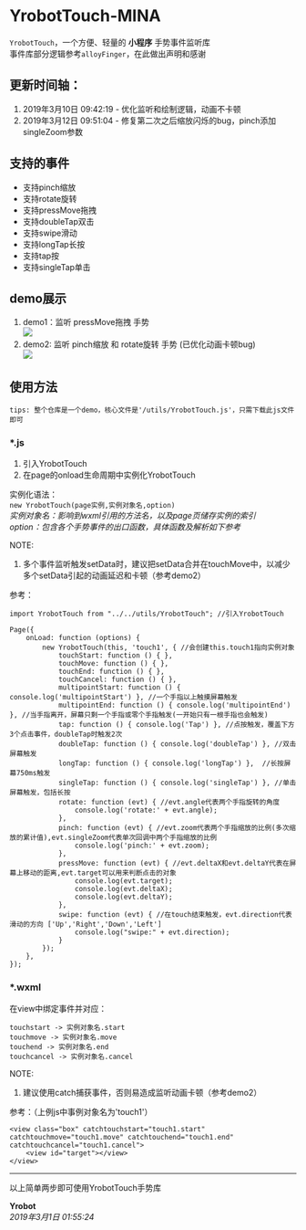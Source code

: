 # YrobotTouch-MINA
`YrobotTouch`，一个方便、轻量的 __小程序__ 手势事件监听库  
事件库部分逻辑参考`alloyFinger`，在此做出声明和感谢  

## 更新时间轴：  
1. 2019年3月10日 09:42:19  - 优化监听和绘制逻辑，动画不卡顿
2. 2019年3月12日 09:51:04  - 修复第二次之后缩放闪烁的bug，pinch添加singleZoom参数

## 支持的事件  
- 支持pinch缩放  
- 支持rotate旋转  
- 支持pressMove拖拽  
- 支持doubleTap双击  
- 支持swipe滑动  
- 支持longTap长按  
- 支持tap按  
- 支持singleTap单击  

## demo展示  
1. demo1：监听 pressMove拖拽 手势  
![](https://ws1.sinaimg.cn/large/d586f89bly1g0nnub7hlzg205k09wq8s.gif)  
2. demo2: 监听 pinch缩放 和 rotate旋转 手势 (已优化动画卡顿bug)  
![](https://ws1.sinaimg.cn/large/d586f89bly1g0xgbp58jbg205k0bx7dk.gif)

## 使用方法  
`tips: 整个仓库是一个demo，核心文件是'/utils/YrobotTouch.js'，只需下载此js文件即可`  

### *.js  
1. 引入YrobotTouch
2. 在page的onload生命周期中实例化YrobotTouch  

实例化语法：    
`new YrobotTouch(page实例,实例对象名,option)`  
_实例对象名：影响到wxml引用的方法名，以及page页储存实例的索引_  
_option：包含各个手势事件的出口函数，具体函数及解析如下参考_

NOTE:  
1. 多个事件监听触发setData时，建议把setData合并在touchMove中，以减少多个setData引起的动画延迟和卡顿（参考demo2）   

参考：
```
import YrobotTouch from "../../utils/YrobotTouch"; //引入YrobotTouch

Page({
    onLoad: function (options) {
        new YrobotTouch(this, 'touch1', { //会创建this.touch1指向实例对象
            touchStart: function () { },
            touchMove: function () { },
            touchEnd: function () { },
            touchCancel: function () { },
            multipointStart: function () { console.log('multipointStart') }, //一个手指以上触摸屏幕触发
            multipointEnd: function () { console.log('multipointEnd') }, //当手指离开，屏幕只剩一个手指或零个手指触发(一开始只有一根手指也会触发)
            tap: function () { console.log('Tap') }, //点按触发，覆盖下方3个点击事件，doubleTap时触发2次 
            doubleTap: function () { console.log('doubleTap') }, //双击屏幕触发
            longTap: function () { console.log('longTap') },  //长按屏幕750ms触发
            singleTap: function () { console.log('singleTap') }, //单击屏幕触发，包括长按
            rotate: function (evt) { //evt.angle代表两个手指旋转的角度
                console.log('rotate:' + evt.angle);
            },
            pinch: function (evt) { //evt.zoom代表两个手指缩放的比例(多次缩放的累计值),evt.singleZoom代表单次回调中两个手指缩放的比例
                console.log('pinch:' + evt.zoom);
            },
            pressMove: function (evt) { //evt.deltaX和evt.deltaY代表在屏幕上移动的距离,evt.target可以用来判断点击的对象
                console.log(evt.target);
                console.log(evt.deltaX);
                console.log(evt.deltaY);
            },
            swipe: function (evt) { //在touch结束触发，evt.direction代表滑动的方向 ['Up','Right','Down','Left']
                console.log("swipe:" + evt.direction);
            }
        });
    },
});  
```

### *.wxml  
在view中绑定事件并对应：  
```
touchstart -> 实例对象名.start  
touchmove -> 实例对象名.move  
touchend -> 实例对象名.end    
touchcancel -> 实例对象名.cancel   
```

NOTE:  
1. 建议使用catch捕获事件，否则易造成监听动画卡顿（参考demo2）  

参考：（上例js中事例对象名为'touch1'）
```
<view class="box" catchtouchstart="touch1.start" catchtouchmove="touch1.move" catchtouchend="touch1.end" catchtouchcancel="touch1.cancel">
    <view id="target"></view>
</view>
```

-----
以上简单两步即可使用YrobotTouch手势库


__Yrobot__  
_2019年3月1日 01:55:24_
